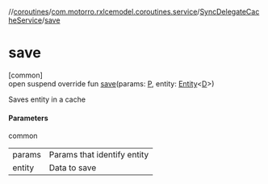 //[coroutines](../../../index.md)/[com.motorro.rxlcemodel.coroutines.service](../index.md)/[SyncDelegateCacheService](index.md)/[save](save.md)

# save

[common]\
open suspend override fun [save](save.md)(params: [P](index.md), entity: [Entity](../../../../cache/cache/com.motorro.rxlcemodel.cache.entity/-entity/index.md)&lt;[D](index.md)&gt;)

Saves entity in a cache

#### Parameters

common

| | |
|---|---|
| params | Params that identify entity |
| entity | Data to save |
